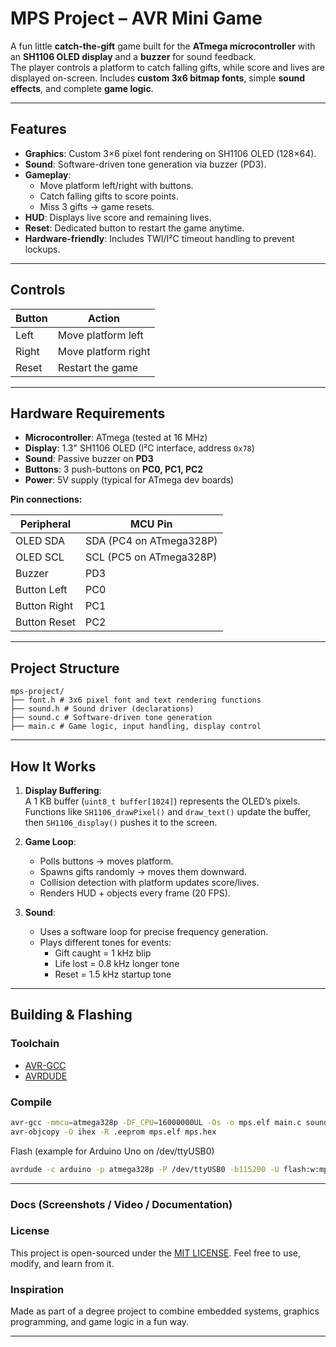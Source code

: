 # MPS Project – AVR Mini Game

A fun little **catch-the-gift** game built for the **ATmega microcontroller** with an **SH1106 OLED display** and a **buzzer** for sound feedback.  
The player controls a platform to catch falling gifts, while score and lives are displayed on-screen. Includes **custom 3x6 bitmap fonts**, simple **sound effects**, and complete **game logic**.

---

## Features

- **Graphics**: Custom 3×6 pixel font rendering on SH1106 OLED (128×64).  
- **Sound**: Software-driven tone generation via buzzer (PD3).  
- **Gameplay**: 
  - Move platform left/right with buttons.  
  - Catch falling gifts to score points.  
  - Miss 3 gifts → game resets.  
- **HUD**: Displays live score and remaining lives.  
- **Reset**: Dedicated button to restart the game anytime.  
- **Hardware-friendly**: Includes TWI/I²C timeout handling to prevent lockups.

---

## Controls

| Button | Action             |
|--------|--------------------|
| Left   | Move platform left |
| Right  | Move platform right|
| Reset  | Restart the game   |

---

## Hardware Requirements

- **Microcontroller**: ATmega (tested at 16 MHz)  
- **Display**: 1.3" SH1106 OLED (I²C interface, address `0x78`)  
- **Sound**: Passive buzzer on **PD3**  
- **Buttons**: 3 push-buttons on **PC0, PC1, PC2**  
- **Power**: 5V supply (typical for ATmega dev boards)

**Pin connections:**

| Peripheral      | MCU Pin |
|-----------------|---------|
| OLED SDA        | SDA (PC4 on ATmega328P) |
| OLED SCL        | SCL (PC5 on ATmega328P) |
| Buzzer          | PD3 |
| Button Left     | PC0 |
| Button Right    | PC1 |
| Button Reset    | PC2 |

---

## Project Structure
```
mps-project/
├── font.h # 3x6 pixel font and text rendering functions
├── sound.h # Sound driver (declarations)
├── sound.c # Software-driven tone generation
├── main.c # Game logic, input handling, display control
```

---

## How It Works

1. **Display Buffering**:  
   A 1 KB buffer (`uint8_t buffer[1024]`) represents the OLED’s pixels.  
   Functions like `SH1106_drawPixel()` and `draw_text()` update the buffer, then `SH1106_display()` pushes it to the screen.

2. **Game Loop**:  
   - Polls buttons → moves platform.  
   - Spawns gifts randomly → moves them downward.  
   - Collision detection with platform updates score/lives.  
   - Renders HUD + objects every frame (20 FPS).  

3. **Sound**:  
   - Uses a software loop for precise frequency generation.  
   - Plays different tones for events:  
     - Gift caught = 1 kHz blip  
     - Life lost = 0.8 kHz longer tone  
     - Reset = 1.5 kHz startup tone  

---

## Building & Flashing

### Toolchain
- [AVR-GCC](https://www.nongnu.org/avr-libc/)
- [AVRDUDE](https://www.nongnu.org/avrdude/)

### Compile
```bash
avr-gcc -mmcu=atmega328p -DF_CPU=16000000UL -Os -o mps.elf main.c sound.c
avr-objcopy -O ihex -R .eeprom mps.elf mps.hex
```
Flash (example for Arduino Uno on /dev/ttyUSB0)
```bash
avrdude -c arduino -p atmega328p -P /dev/ttyUSB0 -b115200 -U flash:w:mps.hex
```
---

### Docs (Screenshots / Video / Documentation)

### License

This project is open-sourced under the [MIT LICENSE](./LICENSE).
Feel free to use, modify, and learn from it.

### Inspiration

Made as part of a degree project to combine embedded systems, graphics programming, and game logic in a fun way.


---
